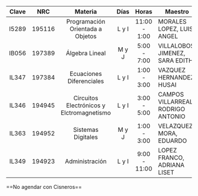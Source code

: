 | Clave |  NRC   |                  Materia                  | Días  |    Horas     | Maestro                            |
|:-----:|:------:|:-----------------------------------------:|:-----:|:------------:| ---------------------------------- |
| I5289 | 195116 |     Programación Orientada a Objetos      | L y I | 11:00 - 1:00 | MORALES LOPEZ, LUIS ANGEL          |
| IB056 | 197389 |              Álgebra Lineal               | M y J | 5:00 - 7:00  | VILLALOBOS JIMENEZ, SARA EDITH     |
| IL347 | 197384 |         Ecuaciones Diferenciales          | L y I | 1:00 - 3:00  | VAZQUEZ HERNANDEZ, HUSAI           |
| IL346 | 194945 | Circuitos Electrónicos y Elctromagnetismo | L y I | 3:00 - 5:00  | CAMPOS VILLARREAL, RODRIGO ANTONIO |
| IL363 | 194952 |            Sistemas Digitales             | M y J | 1:00 - 3:00  | VELAZQUEZ MORA, EDUARDO            |
| IL349 | 194923 |              Administración               | L y I | 9:00 - 11:00 | LOPEZ FRANCO, ADRIANA LISET        |

==No agendar con Cisneros==


